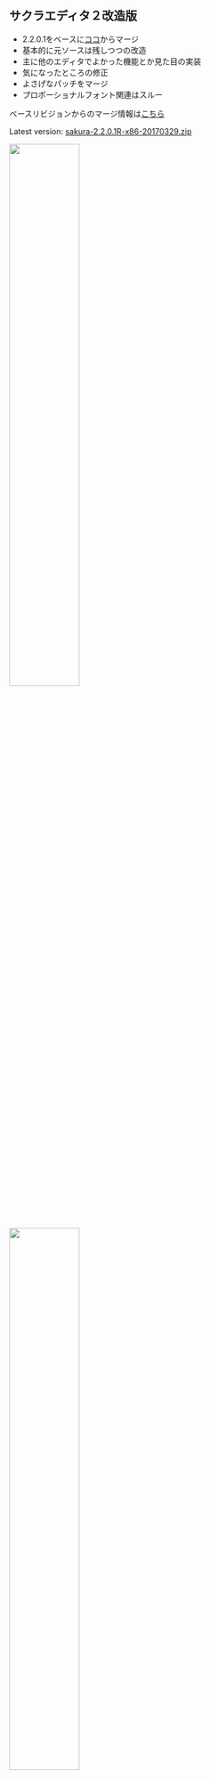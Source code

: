 ## サクラエディタ２改造版
* 2.2.0.1をベースに[ココ](http://svn.code.sf.net/p/sakura-editor/code/sakura/trunk2)からマージ
* 基本的に元ソースは残しつつの改造
* 主に他のエディタでよかった機能とか見た目の実装
* 気になったところの修正
* よさげなパッチをマージ
* プロポーショナルフォント関連はスルー

ベースリビジョンからのマージ情報は[こちら](https://github.com/rabbiteariris/sakura2201R/blob/master/changes_from_r4011.txt)

Latest version: [sakura-2.2.0.1R-x86-20170329.zip](https://raw.github.com/wiki/rabbiteariris/sakura2201R/bin/sakura-2.2.0.1R-x86-20170329.zip)

<img src="https://raw.github.com/wiki/rabbiteariris/sakura2201R/images/sakura0.png" width="50%">
<img src="https://raw.github.com/wiki/rabbiteariris/sakura2201R/images/sakura1.png" width="50%">

<br>

### ● 注意<br>
現バージョンは__レジストリを使用__しています.<br>
レジストリに抵抗がある方の使用はおすすめしません.<br>

### ● 何を変更したの？<br>
新しいバージョンで対応されているかもしれないですが 2.2.0.1 ベースということで.<br>
いくつかの設定をレジストリで変更できます(`[HKEY_CURRENT_USER\SOFTWARE\sakura_REI]`)<br>

#### ・ファイル系

+ 設定情報の読み書きにレジストリを使用する<br>
  レジストリキーがない場合はiniファイルから読み込みます.<br>
  バージョンアップ時のバックアップファイル作成は行いません.<br>
    読み込み無効化 `NoReadProfilesFromRegistry:dword:00000001`<br>
    書き込み無効化 `NoWriteProfilesToRegistry:dword:00000001`<br>

+ 履歴(検索、置換、Grep)の値を変更<br>
  検索→16 `RecentSearchKeyMax=dword:00000010`<br>
  置換→16 `RecentReplaceKeyMax=dword:00000010`<br>
  Grepファイル→8 `RecentGrepFileMax=dword:00000008`<br>
  Grepフォルダ→16 `RecentGrepFolderMax=dword:00000010`<br>

+ 多重オープンの許可<br>
  Shiftを押しながらファイルのドロップで同じファイルでも新しいウィンドウで開きます<br>

#### ・操作,編集系

+ キャレットのサイズを変更可能に<br>
  レジストリにより何種類か変更できます `CaretType=dword:00000002`<br>
    `0`: 変更なし<br>
    `1-10`: サイズ<br>
    `11`: 1バイトコードの時は1px、2バイトコードの時は2px<br>
    `12`: 半角入力の時は1px、全角入力の時は2px<br>

+ 水平スクロールの挙動を変更, メモ帳の挙動と同じにする<br>
  ・スクロール開始マージンを `1` に変更。画面の端でスクロール開始<br>
  ・スクロール幅を `16` に設定。一度に大きく移動<br>

+ タブ入力文字の切り替え機能(タブ<->空白)<br>
  ・`S_ChangeTabWidth`マクロを修正, 負の値を設定すると相互に切り替えます<br>

#### ・表示系

+ EOFのみの行(起動時とか)にも行番号を表示<br>

+ 行を中央ぞろえにする<br>
  行の間隔を設定すると行の下にスペースが付加されるため、選択時とか検索時とか違和感があったので<br>

+ 半角空白文字を `･` で描画<br>
  Sublime Textみて、これだ！って思いました<br>

+ タブ文字を線のみで描画(短い矢印と長い矢印を統合)<br>
  Sublime Textみて(ry<br>

+ コメント行の背景カラーを改行以降も有効にする<br>
  行コメントとかブロックコメントの背景カラーを設定している場合にわかりやすくなります<br>
  Sublime Tex(ry<br>

+ 空白タブ、改行のカラーは現在のテキストカラーから自動で設定<br>
  カラー設定していると色が変わります(コメント内とか)<br>
  Sub(ry<br>

+ 選択範囲カラーを変更<br>
  テキストと背景のブレント率を設定できるように<br>
  デフォルトはテキスト初期はそのままで背景だけ選択カラーにします<br>
  あと、太字装飾の文字列を選択したときに選択範囲カラーの装飾の影響を受けないように修正<br>

+ カーソル行アンダーラインを行番号から引っ張る<br>

+ 折り返しの縦線は引かないようにした<br>

#### ・UI系

+ リソース(ダイアログ)のフォントを `9, "ＭＳ Ｐゴシック"` から `9, "MS Shell Dlg"` へ変更<br>

+ 変更したウィンドウのタブ名カラーを変更 `TabCaptionColorModified=dword:00d70000`<br>

+ キーマクロ記録中のウィンドウのタブ名カラーを変更 `TabCaptionColorRecMacro=dword:000000d8`<br>

+ 正規表現検索のときに正規表現記号をクォート<br>
  (`$10` を検索する場合 `\$10` にする)<br>

+ アウトライン解析ダイアログのフォントを設定フォントに変更<br>
  ドッキング時に背景カラーを使用しない(コントロール色のまま)<br>

+ ステータスバーにタブサイズとタイプ名を表示.<br>
  改行コードに主に使われているシステム名を表記.<br>

+ Grepフォルダの指定を4つに増やした(`;` で区切ると履歴管理が面倒…)<br>

+ Grep「現在編集中のファイルから検索」をチェックした時の状態を保持しないようにする<br>
  現在編集中からのGrepって「今回だけ！」ってことが多いと思います<br>

+ 置換ダイアログの置換後テキストに置換前テキストを設定<br>

+ ダイレクトジャンプ一覧のカラムを選別<br>

### ● バグっぽいのを修正<br>
+ 検索マーク切り替え、インクリメンタルサーチの際に検索ダイアログの「正規表現」が影響を受けないように<br>
  常時、正規表現で検索しているとコレ結構ストレスたまります<br>

+ カーソル移動時に描画が崩れる問題の仮対応<br>
  キーリピートの時間が速かったり、MacType使ってると負荷がかかってるみたいで描画が崩れたり行番号と本文の描画が同期してなかったりしてます<br>
  あんまりいい修正方法ではありませんが受けるストレスのほうが大事なので気にせず修正しました<br>
  この修正がこの改造版のすべてかと思います<br>
